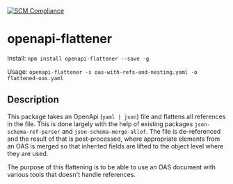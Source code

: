 [![SCM Compliance](https://scm-compliance-api.radix.equinor.com/repos/equinor/openapi-flattener/badge)](https://scm-compliance-api.radix.equinor.com/repos/equinor/openapi-flattener/badge)
# openapi-flattener

Install: `npm install openapi-flattener --save -g`

Usage: `openapi-flattener -s oas-with-refs-and-nesting.yaml -o flattened-oas.yaml`

## Description

This package takes an OpenApi (`yaml | json`) file and flattens all references in the file.
This is done largely with the help of existing packages `json-schema-ref-parser` and `json-schema-merge-allof`. The file is de-referenced and the result of that is post-processed, where appropriate elements from an OAS is merged so that inherited fields are lifted to the object level where they are used. 

The purpose of this flattening is to be able to use an OAS document with various tools that doesn't handle references.
